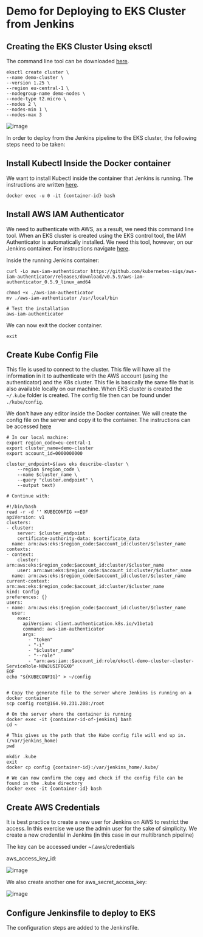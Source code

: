 # Demo for Deploying to EKS Cluster from Jenkins

## Creating the EKS Cluster Using eksctl

The command line tool can be downloaded [here](https://eksctl.io/).

    eksctl create cluster \
    --name demo-cluster \
    --version 1.25 \
    --region eu-central-1 \
    --nodegroup-name demo-nodes \
    --node-type t2.micro \
    --nodes 2 \
    --nodes-min 1 \
    --nodes-max 3

![image](https://github.com/ArshaShiri/DevOpsBootcampEKSFromJenkinsDemo/assets/18715119/b7f233fc-e4d6-4be1-9358-1c99e0910af2)


In order to deploy from the Jenkins pipeline to the EKS cluster, the following steps need to be taken:

## Install Kubectl Inside the Docker container

We want to install Kubectl inside the container that Jenkins is running. The instructions are written [here](https://kubernetes.io/docs/tasks/tools/install-kubectl-linux/).

    docker exec -u 0 -it {container-id} bash
  
## Install AWS IAM Authenticator

We need to authenticate with AWS, as a result, we need this command line tool. When an EKS cluster is created using the EKS control tool, the IAM Authenticator is automatically installed. We need this tool, however, on our Jenkins container. For instructions navigate [here](https://docs.aws.amazon.com/eks/latest/userguide/install-aws-iam-authenticator.html).

Inside the running Jenkins container:

    curl -Lo aws-iam-authenticator https://github.com/kubernetes-sigs/aws-iam-authenticator/releases/download/v0.5.9/aws-iam-authenticator_0.5.9_linux_amd64
  
    chmod +x ./aws-iam-authenticator
    mv ./aws-iam-authenticator /usr/local/bin
    
    # Test the installation
    aws-iam-authenticator

We can now exit the docker container.

    exit
    
## Create Kube Config File
This file is used to connect to the cluster. This file will have all the information in it to authenticate with the AWS account (using the authenticator) and the K8s cluster. This file is basically the same file that is also available locally on our machine. When EKS cluster is created the `~/.kube` folder is created. The config file then can be found under `./kube/config`. 

We don't have any editor inside the Docker container. We will create the config file on the server and copy it to the container.
The instructions can be accessed [here](https://docs.aws.amazon.com/eks/latest/userguide/create-kubeconfig.html)
    
    # In our local machine:
    export region_code=eu-central-1
    export cluster_name=demo-cluster
    export account_id=0000000000
    
    cluster_endpoint=$(aws eks describe-cluster \
        --region $region_code \
        --name $cluster_name \
        --query "cluster.endpoint" \
        --output text)
    
    # Continue with:
    
    #!/bin/bash
    read -r -d '' KUBECONFIG <<EOF
    apiVersion: v1
    clusters:
    - cluster:
        server: $cluster_endpoint
        certificate-authority-data: $certificate_data
      name: arn:aws:eks:$region_code:$account_id:cluster/$cluster_name
    contexts:
    - context:
        cluster: arn:aws:eks:$region_code:$account_id:cluster/$cluster_name
        user: arn:aws:eks:$region_code:$account_id:cluster/$cluster_name
      name: arn:aws:eks:$region_code:$account_id:cluster/$cluster_name
    current-context: arn:aws:eks:$region_code:$account_id:cluster/$cluster_name
    kind: Config
    preferences: {}
    users:
    - name: arn:aws:eks:$region_code:$account_id:cluster/$cluster_name
      user:
        exec:
          apiVersion: client.authentication.k8s.io/v1beta1
          command: aws-iam-authenticator
          args:
            - "token"
            - "-i"
            - "$cluster_name"
            - "--role"
            - "arn:aws:iam::$account_id:role/eksctl-demo-cluster-cluster-ServiceRole-N0WJU5IFOGX0"
    EOF
    echo "${KUBECONFIG}" > ~/config

    
    # Copy the generate file to the server where Jenkins is running on a docker container
    scp config root@164.90.231.208:/root
    
    # On the server where the container is running
    docker exec -it {container-id-of-jenkins} bash
    cd ~
    
    # This gives us the path that the Kube config file will end up in. (/var/jenkins_home)
    pwd
    
    mkdir .kube
    exit
    docker cp config {container-id}:/var/jenkins_home/.kube/
     
    # We can now confirm the copy and check if the config file can be found in the .kube directory
    docker exec -it {container-id} bash
    
## Create AWS Credentials

It is best practice to create a new user for Jenkins on AWS to restrict the access. In this exercise we use the admin user for the sake of simplicity. We create a new credential in Jenkins (in this case in our multibranch pipeline)

The key can be accessed under ~/.aws/credentials

aws_access_key_id:

![image](https://user-images.githubusercontent.com/18715119/234788969-79c90687-781a-4377-97ba-999177ea179f.png)

We also create another one for aws_secret_access_key:

![image](https://user-images.githubusercontent.com/18715119/234789293-d297dd4d-2f56-437a-8654-cbc4ef7da944.png)

## Configure Jenkinsfile to deploy to EKS

The configuration steps are added to the Jenkinsfile.

